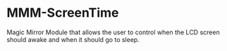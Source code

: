 # MMM-ScreenTime
Magic Mirror Module that allows the user to control when the LCD screen should awake and when it should go to sleep.
